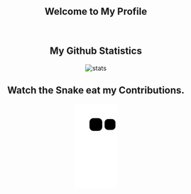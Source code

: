 <h2 align="center">Welcome to My Profile</h2>
<br>
<h2 align="center">My Github Statistics</h2>
<div align="center">
<img alt ="stats" src="https://github-readme-stats.vercel.app/api?username=meesam4687&theme=react">
</div>
<h2 align="center"> Watch the Snake eat my Contributions.</h2>
<div align="center">
<img alt="snake eating my contribution" src="https://github.com/KushalTanna24/KushalTanna24/blob/output/github-contribution-grid-snake.svg">
</div>
